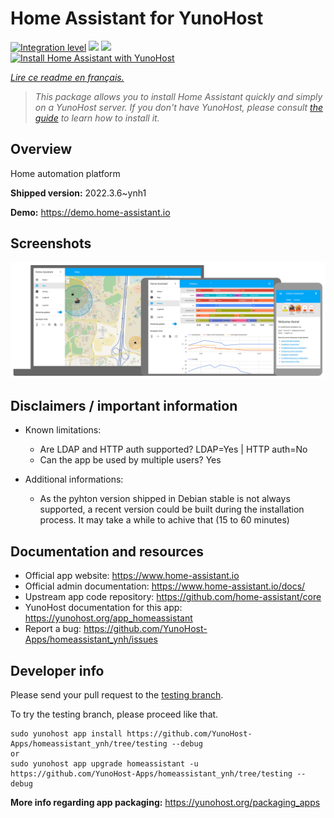 <!--
N.B.: This README was automatically generated by https://github.com/YunoHost/apps/tree/master/tools/README-generator
It shall NOT be edited by hand.
-->

# Home Assistant for YunoHost

[![Integration level](https://dash.yunohost.org/integration/homeassistant.svg)](https://dash.yunohost.org/appci/app/homeassistant) ![](https://ci-apps.yunohost.org/ci/badges/homeassistant.status.svg) ![](https://ci-apps.yunohost.org/ci/badges/homeassistant.maintain.svg)  
[![Install Home Assistant with YunoHost](https://install-app.yunohost.org/install-with-yunohost.svg)](https://install-app.yunohost.org/?app=homeassistant)

*[Lire ce readme en français.](./README_fr.md)*

> *This package allows you to install Home Assistant quickly and simply on a YunoHost server.
If you don't have YunoHost, please consult [the guide](https://yunohost.org/#/install) to learn how to install it.*

## Overview

Home automation platform

**Shipped version:** 2022.3.6~ynh1

**Demo:** https://demo.home-assistant.io

## Screenshots

![](./doc/screenshots/screenshot1)

## Disclaimers / important information

* Known limitations:
    * Are LDAP and HTTP auth supported? LDAP=Yes | HTTP auth=No
    * Can the app be used by multiple users? Yes


* Additional informations:
    * As the pyhton version shipped in Debian stable is not always supported, a recent version could be built during the installation process. It may take a while to achive that (15 to 60 minutes)

## Documentation and resources

* Official app website: https://www.home-assistant.io
* Official admin documentation: https://www.home-assistant.io/docs/
* Upstream app code repository: https://github.com/home-assistant/core
* YunoHost documentation for this app: https://yunohost.org/app_homeassistant
* Report a bug: https://github.com/YunoHost-Apps/homeassistant_ynh/issues

## Developer info

Please send your pull request to the [testing branch](https://github.com/YunoHost-Apps/homeassistant_ynh/tree/testing).

To try the testing branch, please proceed like that.
```
sudo yunohost app install https://github.com/YunoHost-Apps/homeassistant_ynh/tree/testing --debug
or
sudo yunohost app upgrade homeassistant -u https://github.com/YunoHost-Apps/homeassistant_ynh/tree/testing --debug
```

**More info regarding app packaging:** https://yunohost.org/packaging_apps